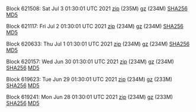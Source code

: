 Block 621508: Sat Jul  3 01:30:01 UTC 2021 [zip](https://files.01coin.io/mainnet/2021-07-03/bootstrap.dat.zip) (235M) [gz](https://files.01coin.io/mainnet/2021-07-03/bootstrap.dat.tar.gz) (234M) [SHA256](https://files.01coin.io/mainnet/2021-07-03/sha256.txt) [MD5](https://files.01coin.io/mainnet/2021-07-03/md5.txt)

Block 621117: Fri Jul  2 01:30:01 UTC 2021 [zip](https://files.01coin.io/mainnet/2021-07-02/bootstrap.dat.zip) (234M) [gz](https://files.01coin.io/mainnet/2021-07-02/bootstrap.dat.tar.gz) (234M) [SHA256](https://files.01coin.io/mainnet/2021-07-02/sha256.txt) [MD5](https://files.01coin.io/mainnet/2021-07-02/md5.txt)

Block 620633: Thu Jul  1 01:30:01 UTC 2021 [zip](https://files.01coin.io/mainnet/2021-07-01/bootstrap.dat.zip) (234M) [gz](https://files.01coin.io/mainnet/2021-07-01/bootstrap.dat.tar.gz) (234M) [SHA256](https://files.01coin.io/mainnet/2021-07-01/sha256.txt) [MD5](https://files.01coin.io/mainnet/2021-07-01/md5.txt)

Block 620157: Wed Jun 30 01:30:01 UTC 2021 [zip](https://files.01coin.io/mainnet/2021-06-30/bootstrap.dat.zip) (234M) [gz](https://files.01coin.io/mainnet/2021-06-30/bootstrap.dat.tar.gz) (234M) [SHA256](https://files.01coin.io/mainnet/2021-06-30/sha256.txt) [MD5](https://files.01coin.io/mainnet/2021-06-30/md5.txt)

Block 619623: Tue Jun 29 01:30:01 UTC 2021 [zip](https://files.01coin.io/mainnet/2021-06-29/bootstrap.dat.zip) (234M) [gz](https://files.01coin.io/mainnet/2021-06-29/bootstrap.dat.tar.gz) (233M) [SHA256](https://files.01coin.io/mainnet/2021-06-29/sha256.txt) [MD5](https://files.01coin.io/mainnet/2021-06-29/md5.txt)

Block 619241: Mon Jun 28 01:30:01 UTC 2021 [zip](https://files.01coin.io/mainnet/2021-06-28/bootstrap.dat.zip) (234M) [gz](https://files.01coin.io/mainnet/2021-06-28/bootstrap.dat.tar.gz) (233M) [SHA256](https://files.01coin.io/mainnet/2021-06-28/sha256.txt) [MD5](https://files.01coin.io/mainnet/2021-06-28/md5.txt)
